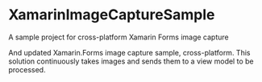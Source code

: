 # XamarinImageCaptureSample
A sample project for cross-platform Xamarin Forms image capture

And updated Xamarin.Forms image capture sample, cross-platform. This solution continuously takes images and sends them to a view model to be processed.
